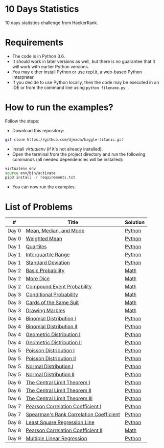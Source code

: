 # 10 Days Statistics 
10 days statistics challenge from HackerRank.

<h1>Requirements</h1>

* The code is in Python 3.6. 
* It should work in later versions as well, but there is no guarantee that it will work with earlier Python versions.
* You may either install Python or use <a href="repl.it">repl.it</a>, a web-based Python interpreter. 
* If you decide to use Python locally, then the code may be executed in an IDE or from the command line using ```python filename.py ```.

<h1>How to run the examples?</h1>

Follow the steps:

- Download this repository: 
 
 ```bash 
 git clone https://github.com/djeada/kaggle-titanic.git
 ```
 
- Install <i>virtualenv</i> (if it's not already installed).
- Open the terminal from the project directory and run the following commands (all needed dependencies will be installed):
 
```bash
virtualenv env
source env/bin/activate
pip3 install -r requirements.txt
```

- You can now run the examples.

<h1>List of Problems</h1>

<table>
    <thead>
        <tr>
            <th>#</th>
            <th>Title</th>
            <th>Solution</th>
        </tr>
    </thead>
    <tbody>
        <tr>
            <td>Day 0</td>
            <td><a href="https://www.hackerrank.com/challenges/s10-basic-statistics/problem">Mean, Median, and Mode
</a></td>
            <td><a href="https://github.com/djeada/10DaysStatistics/blob/master/src/day_0/mean_mode_median.py">Python</a></td>
        </tr>
        <tr>
            <td>Day 0</td>
            <td><a href="https://www.hackerrank.com/challenges/s10-weighted-mean" rel="nofollow">Weighted Mean</a></td>
            <td><a href="https://github.com/djeada/10DaysStatistics/blob/master/src/day_0/weighted_mean.py">Python</a></td>
        </tr>
        <tr>
            <td>Day 1</td>
            <td><a href="https://www.hackerrank.com/challenges/s10-quartiles" rel="nofollow">Quartiles</a></td>
            <td><a href="https://github.com/djeada/10DaysStatistics/blob/master/src/day_1/quartiles.py">Python</a></td>
        </tr>
        <tr>
            <td>Day 1</td>
            <td><a href="https://www.hackerrank.com/challenges/s10-interquartile-range/problem" rel="nofollow">Interquartile Range</a></td>
            <td><a href="https://github.com/djeada/10DaysStatistics/blob/master/src/day_1/interquartile_range.py">Python</a></td>
        </tr>
        <tr>
            <td>Day 1</td>
            <td><a href="https://www.hackerrank.com/challenges/s10-standard-deviation/problem" rel="nofollow">Standard Deviation</a></td>
            <td><a href="https://github.com/djeada/10DaysStatistics/blob/master/src/day_1/standard_deviation.py">Python</a></td>
        </tr>
        <tr>
            <td>Day 2</td>
            <td><a href="https://www.hackerrank.com/challenges/s10-mcq-1/problem" rel="nofollow">Basic Probability</a></td>
            <td><a href="https://github.com/djeada/10DaysStatistics/blob/master/src/day_2/basic_probability.pdf">Math</a></td>
        </tr>
        <tr>
            <td>Day 2</td>
            <td><a href="https://www.hackerrank.com/challenges/s10-mcq-2/problem" rel="nofollow">More Dice</a></td>
            <td><a href="https://github.com/djeada/10DaysStatistics/blob/master/src/day_2/more_dice.pdf">Math</a></td>
        </tr>
        <tr>
            <td>Day 2</td>
            <td><a href="https://www.hackerrank.com/challenges/s10-mcq-3/problem" rel="nofollow">Compound Event Probability</a></td>
            <td><a href="https://github.com/djeada/10DaysStatistics/blob/master/src/day_2/compound_event_probability.pdf">Math</a></td>
        </tr>
        <td>Day 3</td>
        <td><a href="https://www.hackerrank.com/challenges/s10-mcq-4/problem" rel="nofollow">Conditional Probability</a></td>
        <td><a href="https://github.com/djeada/10DaysStatistics/blob/master/src/day_3/conditional_probability.pdf">Math</a></td>
        </tr>
        <tr>
            <td>Day 3</td>
            <td><a href="https://www.hackerrank.com/challenges/s10-mcq-5/problem" rel="nofollow">Cards of the Same Suit</a></td>
            <td><a href="https://github.com/djeada/10DaysStatistics/blob/master/src/day_3/cards_of_the_same_suit%20.pdf">Math</a></td>
        </tr>
        <tr>
            <td>Day 3</td>
            <td><a href="https://www.hackerrank.com/challenges/s10-mcq-6/problem" rel="nofollow">Drawing Marbles</a></td>
            <td><a href="https://github.com/djeada/10DaysStatistics/blob/master/src/day_3/drawing_marbles.pdf">Math</a></td>
        </tr>
        <td>Day 4</td>
        <td><a href="https://www.hackerrank.com/challenges/s10-binomial-distribution-1/problem" rel="nofollow">Binomial Distribution I</a></td>
        <td><a href="https://github.com/djeada/10DaysStatistics/blob/master/src/day_4/binomial_distribution_i.py">Python</a></td>
        </tr>
        <td>Day 4</td>
        <td><a href="https://www.hackerrank.com/challenges/s10-binomial-distribution-2/problem" rel="nofollow">Binomial Distribution II</a></td>
        <td><a href="https://github.com/djeada/10DaysStatistics/blob/master/src/day_4/binomial_distribution_ii.py">Python</a></td>
        </tr>
        <tr>
            <td>Day 4</td>
            <td><a href="https://www.hackerrank.com/challenges/s10-geometric-distribution-1/problem" rel="nofollow">Geometric Distribution I</a></td>
            <td><a href="https://github.com/djeada/10DaysStatistics/blob/master/src/day_4/geometric_distribution_i.py">Python</a></td>
        </tr>
        <tr>
            <td>Day 4</td>
            <td><a href="https://www.hackerrank.com/challenges/s10-geometric-distribution-2/problem" rel="nofollow">Geometric Distribution II</a></td>
            <td><a href="https://github.com/djeada/10DaysStatistics/blob/master/src/day_4/geometric_distribution__ii.py">Python</a></td>
        </tr>
        <td>Day 5</td>
        <td><a href="https://www.hackerrank.com/challenges/s10-poisson-distribution-1/problem" rel="nofollow">Poisson Distribution I
</a></td>
        <td><a href="https://github.com/djeada/10DaysStatistics/blob/master/src/day_5/poisson_distribution_i.py">Python</a></td>
        </tr>
        <td>Day 5</td>
        <td><a href="https://www.hackerrank.com/challenges/s10-poisson-distribution-2/problem" rel="nofollow">Poisson Distribution II</a></td>
        <td><a href="https://github.com/djeada/10DaysStatistics/blob/master/src/day_5/poisson_distribution_ii.py">Python</a></td>
        </tr>
        <tr>
            <td>Day 5</td>
            <td><a href="https://www.hackerrank.com/challenges/s10-normal-distribution-1/problem" rel="nofollow">Normal Distribution I</a></td>
            <td><a href="https://github.com/djeada/10DaysStatistics/blob/master/src/day_5/normal_distribution_i.py">Python</a></td>
        </tr>
        <tr>
            <td>Day 5</td>
            <td><a href="https://www.hackerrank.com/challenges/s10-normal-distribution-2/problem" rel="nofollow">Normal Distribution II</a></td>
            <td><a href="https://github.com/djeada/10DaysStatistics/blob/master/src/day_5/normal_distribution_ii.py">Python</a></td>
        </tr>
        <td>Day 6</td>
        <td><a href="https://www.hackerrank.com/challenges/s10-the-central-limit-theorem-1/problem" rel="nofollow">The Central Limit Theorem I</a></td>
        <td><a href="https://github.com/djeada/10DaysStatistics/blob/master/src/day_6/central_limit_theorem_i.py">Python</a></td>
        </tr>
        <tr>
            <td>Day 6</td>
            <td><a href="https://www.hackerrank.com/challenges/s10-the-central-limit-theorem-2/problem" rel="nofollow">The Central Limit Theorem II</a></td>
            <td><a href="https://github.com/djeada/10DaysStatistics/blob/master/src/day_6/central_limit_theorem_ii.py">Python</a></td>
        </tr>
        <tr>
            <td>Day 6</td>
            <td><a href="https://www.hackerrank.com/challenges/s10-the-central-limit-theorem-3/problem" rel="nofollow">The Central Limit Theorem III</a></td>
            <td><a href="https://github.com/djeada/10DaysStatistics/blob/master/src/day_6/central_limit_theorem_iii.py">Python</a></td>
        </tr>
        <td>Day 7</td>
        <td><a href="https://www.hackerrank.com/challenges/s10-pearson-correlation-coefficient/problem" rel="nofollow">Pearson Correlation Coefficient I</a></td>
        <td><a href="https://github.com/djeada/10DaysStatistics/blob/master/src/day_7/pearson_correlation_coefficient_i.py">Python</a></td>
        </tr>
        <td>Day 7</td>
        <td><a href="https://www.hackerrank.com/challenges/s10-spearman-rank-correlation-coefficient/problem" rel="nofollow">Spearman's Rank Correlation Coefficient</a></td>
        <td><a href="https://github.com/djeada/10DaysStatistics/blob/master/src/day_7/spearmans_rank_correlation_coefficient.py">Python</a></td>
        </tr>
        <tr>
            <td>Day 8</td>
            <td><a href="https://www.hackerrank.com/challenges/s10-least-square-regression-line/problem" rel="nofollow">Least Square Regression Line</a></td>
            <td><a href="https://github.com/djeada/10DaysStatistics/blob/master/src/day_8/least_square_regression_line.py">Python</a></td>
        </tr>
        <tr>
            <td>Day 8</td>
            <td><a href="https://www.hackerrank.com/challenges/s10-mcq-7/problem" rel="nofollow">Pearson Correlation Coefficient II</a></td>
            <td><a href="https://github.com/djeada/10DaysStatistics/blob/master/src/day_8/pearson_correlation_coefficient_ii.pdf">Math</a></td>
        </tr>
        <tr>
            <td>Day 9</td>
            <td><a href="https://www.hackerrank.com/challenges/s10-multiple-linear-regression/problem" rel="nofollow">Multiple Linear Regression</a></td>
            <td><a href="https://github.com/djeada/10DaysStatistics/blob/master/src/day_9/multiple_linear_regression.py">Python</a></td>
        </tr>
    </tbody>
</table>
